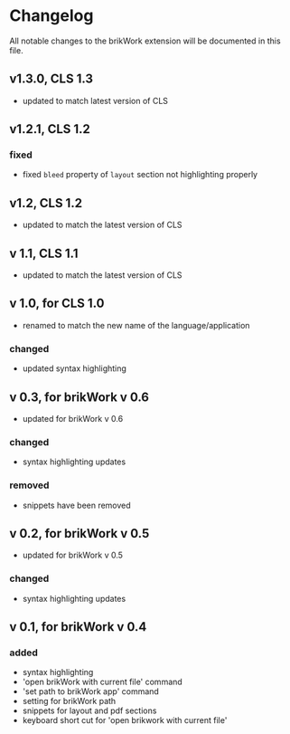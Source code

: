 # Changelog

All notable changes to the brikWork extension will be documented in this file.

## v1.3.0, CLS 1.3
 - updated to match latest version of CLS

## v1.2.1, CLS 1.2
### fixed
 - fixed `bleed` property of `layout` section not highlighting properly

## v1.2, CLS 1.2
 - updated to match the latest version of CLS

## v 1.1, CLS 1.1
 - updated to match the latest version of CLS


## v 1.0, for CLS 1.0
 - renamed to match the new name of the language/application
### changed
 - updated syntax highlighting


## v 0.3, for brikWork v 0.6
 - updated for brikWork v 0.6
### changed
 - syntax highlighting updates
### removed
 - snippets have been removed


## v 0.2, for brikWork v 0.5
 - updated for brikWork v 0.5
### changed
 - syntax highlighting updates

## v 0.1, for brikWork v 0.4
### added
- syntax highlighting
- 'open brikWork with current file' command
- 'set path to brikWork app' command
- setting for brikWork path
- snippets for layout and pdf sections
- keyboard short cut for 'open brikwork with current file'
